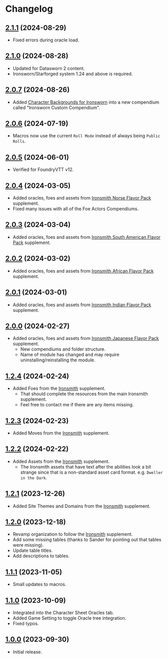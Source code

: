 # Changelog

## [2.1.1](https://github.com/jendave/ironsmith-compendiums/commits/main) (2024-08-29)

* Fixed errors during oracle load.

## [2.1.0](https://github.com/jendave/ironsmith-compendiums/commits/main) (2024-08-28)

* Updated for Datasworn 2 content.
* Ironsworn/Starforged system 1.24 and above is required.

## [2.0.7](https://github.com/jendave/ironsmith-compendiums/commits/main) (2024-08-26)

* Added [Character Backgrounds for Ironsworn](https://www.ironswornrpg.com/post/character-backgrounds-for-ironsworn?cid=8868bea5-3c91-40b5-b1bc-d6d026f45cc3&postId=63598074-ff4c-4bda-beb1-80317d09f4f7&utm_campaign=7067f655-69ec-4c0b-823c-134124256896&utm_content=491cd93c-b314-4fa4-8e46-721ee00ee645&utm_medium=mail&utm_source=so) into a new compendium called "Ironsworn Custom Compendium".

## [2.0.6](https://github.com/jendave/ironsmith-compendiums/commits/main) (2024-07-19)

* Macros now use the current `Roll Mode` instead of always being `Public Rolls`.

## [2.0.5](https://github.com/jendave/ironsmith-compendiums/commits/main) (2024-06-01)

* Verified for FoundryVTT v12.

## [2.0.4](https://github.com/jendave/ironsmith-compendiums/commits/main) (2024-03-05)

* Added oracles, foes and assets from [Ironsmith Norse Flavor Pack](https://preview.drivethrurpg.com/en/product/372161/ironsmith-norse-mythology-flavor-pack-softcover) supplement.
* Fixed many issues with all of the Foe Actors Compendiums.

## [2.0.3](https://github.com/jendave/ironsmith-compendiums/commits/main) (2024-03-04)

* Added oracles, foes and assets from [Ironsmith South American Flavor Pack](https://preview.drivethrurpg.com/en/product/374202/ironsmith-south-american-mythology-flavor-pack-softcover) supplement.

## [2.0.2](https://github.com/jendave/ironsmith-compendiums/commits/main) (2024-03-02)

* Added oracles, foes and assets from [Ironsmith African Flavor Pack](https://preview.drivethrurpg.com/en/product/374198/ironsmith-african-mythology-flavor-pack-softcover) supplement.

## [2.0.1](https://github.com/jendave/ironsmith-compendiums/commits/main) (2024-03-01)

* Added oracles, foes and assets from [Ironsmith Indian Flavor Pack](https://preview.drivethrurpg.com/en/product/374967/ironsmith-indian-hindu-mythology-flavor-pack-softcover) supplement.

## [2.0.0](https://github.com/jendave/ironsmith-compendiums/commits/main) (2024-02-27)

* Added oracles, foes and assets from [Ironsmith Japanese Flavor Pack](https://preview.drivethrurpg.com/en/product/372140/ironsmith-japanese-mythology-flavor-pack-softcover) supplement.
  * New compendiums and folder structure.
  * Name of module has changed and may require uninstalling/reinstalling the module.

## [1.2.4](https://github.com/jendave/ironsmith-compendiums/commits/main) (2024-02-24)

* Added Foes from the [Ironsmith](https://preview.drivethrurpg.com/en/product/351813/ironsmith) supplement.
  * That should complete the resources from the main Ironsmith supplement.
  * Feel free to contact me if there are any items missing.

## [1.2.3](https://github.com/jendave/ironsmith-compendiums/commits/main) (2024-02-23)

* Added Moves from the [Ironsmith](https://preview.drivethrurpg.com/en/product/351813/ironsmith) supplement.

## [1.2.2](https://github.com/jendave/ironsmith-compendiums/commits/main) (2024-02-22)

* Added Assets from the [Ironsmith](https://preview.drivethrurpg.com/en/product/351813/ironsmith) supplement.
  * The Ironsmith assets that have text after the abilities look a bit strange since that is a non-standard asset card format. e.g. `Dweller in the Dark`.

## [1.2.1](https://github.com/jendave/ironsmith-compendiums/commits/main) (2023-12-26)

* Added Site Themes and Domains from the [Ironsmith](https://preview.drivethrurpg.com/en/product/351813/ironsmith) supplement.

## [1.2.0](https://github.com/jendave/ironsmith-compendiums/commits/main) (2023-12-18)

* Revamp organization to follow the [Ironsmith](https://preview.drivethrurpg.com/en/product/351813/ironsmith) supplement.
* Add some missing tables (thanks to Sander for pointing out that tables were missing).
* Update table titles.
* Add descriptions to tables.

## [1.1.1](https://github.com/jendave/ironsmith-compendiums/commits/main) (2023-11-05)

* Small updates to macros.

## [1.1.0](https://github.com/jendave/ironsmith-compendiums/commits/main) (2023-10-09)

* Integrated into the Character Sheet Oracles tab.
* Added Game Setting to toggle Oracle tree integration.
* Fixed typos.

## [1.0.0](https://github.com/jendave/ironsmith-compendiums/commits/main) (2023-09-30)

* Initial release.

